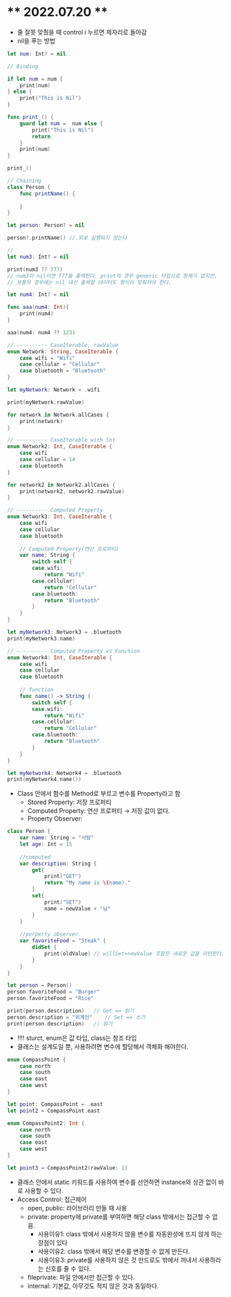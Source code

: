 # ** 2022.07.20 **

- 줄 잘못 맞췄을 때 control i 누르면 제자리로 돌아감
- nil을 푸는 방법

```swift
let num: Int? = nil

// Binding

if let num = num {
    print(num)
} else {
    print("This is Nil")
}

func print_() {
    guard let num =  num else {
        print("This is Nil")
        return
    }
    print(num)
}

print_()
```

```swift
// Chaining
class Person {
    func printName() {
        
    }
}

let person: Person? = nil

person?.printName() //.뒤로 실행되지 않는다
```

```swift
//
let num3: Int? = nil

print(num3 ?? 777)  
// num3이 nil이면 777을 출력한다. print의 경우 generic 타입으로 문제가 없지만, 
// 보통의 경우에는 nil 대신 출력할 데이터도 형식이 맞춰져야 한다.

let num4: Int? = nil

func aaa(num4: Int){
    print(num4)
}

aaa(num4: num4 ?? 123)
```

```swift
// ---------- CaseIterable, rawValue
enum Network: String, CaseIterable {
    case wifi = "Wifi"
    case cellular = "Cellular"
    case bluetooth = "Bluetooth"
}

let myNetwork: Network = .wifi

print(myNetwork.rawValue)

for network in Network.allCases {
    print(network)
}
```

```swift
// ---------- CaseIterable with Int
enum Network2: Int, CaseIterable {
    case wifi
    case cellular = 14
    case bluetooth
}

for network2 in Network2.allCases {
    print(network2, network2.rawValue)
}
```

```swift
// ---------- Computed Property
enum Network3: Int, CaseIterable {
    case wifi
    case cellular
    case bluetooth
    
    // Computed Property(연산 프로퍼티)
    var name: String {
        switch self {
        case.wifi:
            return "Wifi"
        case.cellular:
            return "Cellular"
        case.bluetooth:
            return "Bluetooth"
        }
    }
}

let myNetwork3: Network3 = .bluetooth
print(myNetwork3.name)
```

```swift
// ---------- Computed Property vs Function
enum Network4: Int, CaseIterable {
    case wifi
    case cellular
    case bluetooth
    
    // function
    func name() -> String {
        switch self {
        case.wifi:
            return "Wifi"
        case.cellular:
            return "Cellular"
        case.bluetooth:
            return "Bluetooth"
        }
    }
}

let myNetwork4: Network4 = .bluetooth
print(myNetwork4.name())
```

- Class 안에서 함수를 Method로 부르고 변수를 Property라고 함
    - Stored Property: 저장 프로퍼티
    - Computed Property: 연산 프로퍼티 → 저장 값이 없다.
    - Property Observer:

```swift
class Person {
    var name: String = "사람"
    let age: Int = 15
    
    //computed
    var description: String {
        get{
            print("GET")
            return "My name is \(name)."
        }
        set{
            print("SET")
            name = newValue + "님"
        }
    }
    
    //porperty observer
    var favoriteFood = "Steak" {
        didSet {
            print(oldValue) // willSet+newValue 조합은 새로운 값을 리턴한다.
        }
    }
}

let person = Person()
person.favoriteFood = "Burger"
person.favoriteFood = "Rice"

print(person.description)   // Get == 읽기
person.description = "외계인"    // Set == 쓰기
print(person.description)   // 읽기
```

- ‼️‼️ sturct, enum은 값 타입, class는 참조 타입
- 클래스는 설계도일 뿐, 사용하려면 변수에 할당해서 객체화 해야한다.

```swift
enum CompassPoint {
    case north
    case south
    case east
    case west
}

let point: CompassPoint = .east
let point2 = CompassPoint.east

enum CompassPoint2: Int {
    case north
    case south
    case east
    case west
}

let point3 = CompassPoint2(rawValue: 1)
```

- 클래스 안에서 static 키워드를 사용하여 변수를 선언하면 instance와 상관 없이 바로 사용할 수 있다.
- Access Control: 접근제어
    - open, public: 라이브러리 만들 때 사용
    - private: property에 private를 부여하면 해당 class 밖에서는 접근할 수 없음.
        - 사용이유1: class 밖에서 사용하지 않을 변수를 자동완성에 뜨지 않게 하는 장점이 있다
        - 사용이유2: class 밖에서 해당 변수를 변경할 수 없게 만든다.
        - 사용이유3: private를 사용하지 않은 것 만드로도 밖에서 꺼내서 사용하라는 신호를 줄 수 있다.
    - fileprivate: 파일 안에서만 접근할 수 있다.
    - internal: 기본값, 아무것도 적지 않은 것과 동일하다.